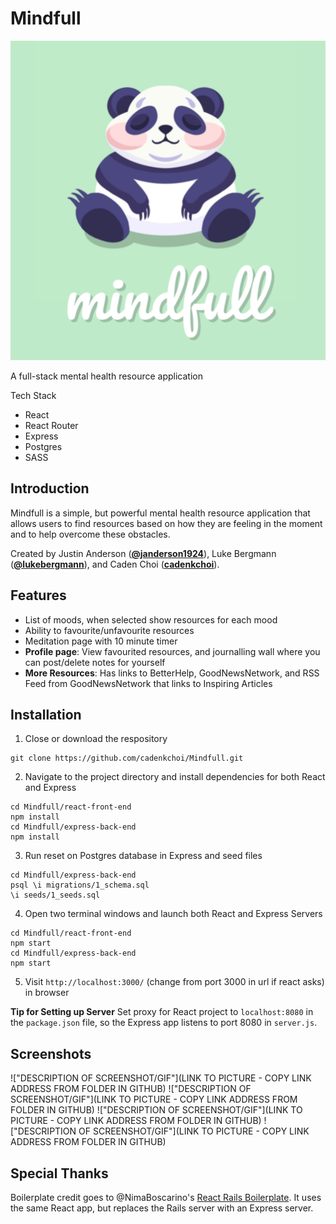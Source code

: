 <!-- TITLE -->
<h1> Mindfull </h1>
<img src="./public/images/mindfull_logo.png"/>
<p>A full-stack mental health resource application</p>
<p>
Tech Stack

- React
- React Router
- Express
- Postgres
- SASS
</p>

<!-- INTRODUCTION -->

## Introduction

Mindfull is a simple, but powerful mental health resource application that allows users to find resources based on how they are feeling in the moment and to help overcome these obstacles.

Created by Justin Anderson ([**@janderson1924**](https://github.com/janderson1924)), Luke Bergmann ([**@lukebergmann**](https://github.com/lukebergmann)), and Caden Choi ([**cadenkchoi**](https://github.com/cadenkchoi)).

<!-- FEATURES -->

## Features

- List of moods, when selected show resources for each mood
- Ability to favourite/unfavourite resources
- Meditation page with 10 minute timer
- **Profile page**: View favourited resources, and journalling wall where you can post/delete notes for yourself
- **More Resources**: Has links to BetterHelp, GoodNewsNetwork, and RSS Feed from GoodNewsNetwork that links to Inspiring Articles

<!-- INSTALLATION -->

## Installation

1. Close or download the respository

```
git clone https://github.com/cadenkchoi/Mindfull.git
```

2. Navigate to the project directory and install dependencies for both React and Express

```
cd Mindfull/react-front-end
npm install
cd Mindfull/express-back-end
npm install
```

3. Run reset on Postgres database in Express and seed files

```
cd Mindfull/express-back-end
psql \i migrations/1_schema.sql
\i seeds/1_seeds.sql
```

4. Open two terminal windows and launch both React and Express Servers

```
cd Mindfull/react-front-end
npm start
cd Mindfull/express-back-end
npm start
```

5. Visit `http://localhost:3000/` (change from port 3000 in url if react asks) in browser

<b>Tip for Setting up Server</b>
Set proxy for React project to `localhost:8080` in the `package.json` file, so the Express app listens to port 8080 in `server.js`.

## Screenshots

!["DESCRIPTION OF SCREENSHOT/GIF"](LINK TO PICTURE - COPY LINK ADDRESS FROM FOLDER IN GITHUB)
!["DESCRIPTION OF SCREENSHOT/GIF"](LINK TO PICTURE - COPY LINK ADDRESS FROM FOLDER IN GITHUB)
!["DESCRIPTION OF SCREENSHOT/GIF"](LINK TO PICTURE - COPY LINK ADDRESS FROM FOLDER IN GITHUB)
!["DESCRIPTION OF SCREENSHOT/GIF"](LINK TO PICTURE - COPY LINK ADDRESS FROM FOLDER IN GITHUB)

## Special Thanks

Boilerplate credit goes to @NimaBoscarino's [React Rails Boilerplate](https://github.com/NimaBoscarino/react-rails-boilerplate). It uses the same React app, but replaces the Rails server with an Express server.
